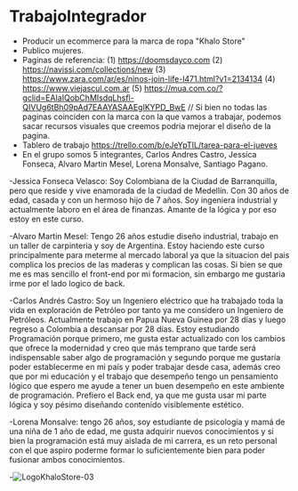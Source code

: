 # TrabajoIntegrador
- Producir un ecommerce para la marca de ropa "Khalo Store"
- Publico mujeres.
- Paginas de referencia: (1) https://doomsdayco.com (2) https://navissi.com/collections/new (3) https://www.zara.com/ar/es/ninos-join-life-l471.html?v1=2134134 (4) https://www.viejascul.com.ar (5) https://mua.com.co/?gclid=EAIaIQobChMIsdqLhsfl-QIVUg6tBh09pAd7EAAYASAAEgIKYPD_BwE // Si bien no todas las paginas coinciden con la marca con la que vamos a trabajar, podemos sacar recursos visuales que creemos podria mejorar el diseño de la pagina.
- Tablero de trabajo https://trello.com/b/eJeYpTIL/tarea-para-el-jueves
- En el grupo somos 5 integrantes, Carlos Andres Castro, Jessica Fonseca, Alvaro Martin Mesel, Lorena Monsalve, Santiago Pagano.

-Jessica Fonseca Velasco: Soy Colombiana de la Ciudad de Barranquilla, pero que reside y vive enamorada de la ciudad de Medellín. Con 30 años de edad, casada y con un hermoso hijo de 7 años. Soy ingeniera industrial y actualmente laboro en el área de finanzas. Amante de la lógica y por eso estoy en este curso.

-Alvaro Martin Mesel: Tengo 26 años estudie diseño industrial, trabajo en un taller de carpinteria y soy de Argentina. Estoy haciendo este curso principalmente para meterme al mercado laboral ya que la situacion del pais complica los precios de las maderas y complican las cosas. Si bien se que me es mas sencillo el front-end por mi formacion, sin embargo me gustaria irme por el lado logico de back.

-Carlos Andrés Castro: Soy un Ingeniero eléctrico que ha trabajado toda la vida en exploración de Petróleo por tanto ya me considero un Ingeniero de Petróleos. Actualmente trabajo en Papua Nueva Guinea por 28 días y luego regreso a Colombia a descansar por 28 días.  Estoy estudiando Programación porque primero, me gusta estar actualizado con los cambios que ofrece la modernidad y creo que más temprano que tarde será indispensable saber algo de programación y segundo porque me gustaría poder establecerme en mi país y poder trabajar desde casa, además creo que por mi educación y el trabajo que desempeño tengo un pensamiento lógico que espero me ayude a tener un buen desempeño en este ambiente de programación. Prefiero el Back end, ya que me gusta usar mi parte lógica y soy pésimo diseñando contenido visiblemente estético.

-Lorena Monsalve: tengo 26 años, soy estudiante de psicología y mamá de una niña de 1 año de edad, me gusta adquirir nuevos conocimientos y si bien la programación está muy aislada de mi carrera, es un reto personal con el que aspiro poderme formar lo suficientemente bien para poder fusionar ambos conocimientos. 

-![LogoKhaloStore-03](https://user-images.githubusercontent.com/111902531/187003396-bbc28ffe-2b0c-45d5-b23d-595fbde61bd7.png)
